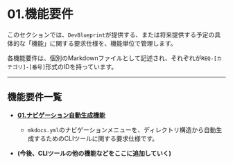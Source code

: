 # 01.機能要件

このセクションでは、`DevBlueprint`が提供する、または将来提供する予定の具体的な「機能」に関する要求仕様を、機能単位で管理します。

各機能要件は、個別のMarkdownファイルとして記述され、それぞれが`REQ-[カテゴリ]-[番号]`形式のIDを持っています。

---

## 機能要件一覧

*   **[01.ナビゲーション自動生成機能](./01_ナビゲーション自動生成機能.md)**
    *   `mkdocs.yml`のナビゲーションメニューを、ディレクトリ構造から自動生成するためのCLIツールに関する要求仕様です。

*   **(今後、CLIツールの他の機能などをここに追加していく)**
   
